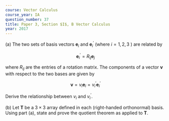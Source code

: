```yaml
---
course: Vector Calculus
course_year: IA
question_number: 37
title: Paper 3, Section $I$, B Vector Calculus
year: 2017
---
```




(a) The two sets of basis vectors $\mathbf{e}_{i}$ and $\mathbf{e}_{i}^{\prime}$ (where $i=1,2,3$ ) are related by

$$\mathbf{e}_{i}^{\prime}=R_{i j} \mathbf{e}_{j}$$

where $R_{i j}$ are the entries of a rotation matrix. The components of a vector $\mathbf{v}$ with respect to the two bases are given by

$$\mathbf{v}=v_{i} \mathbf{e}_{i}=v_{i}^{\prime} \mathbf{e}_{i}^{\prime}$$

Derive the relationship between $v_{i}$ and $v_{i}^{\prime}$.

(b) Let $\mathbf{T}$ be a $3 \times 3$ array defined in each (right-handed orthonormal) basis. Using part (a), state and prove the quotient theorem as applied to $\mathbf{T}$.
